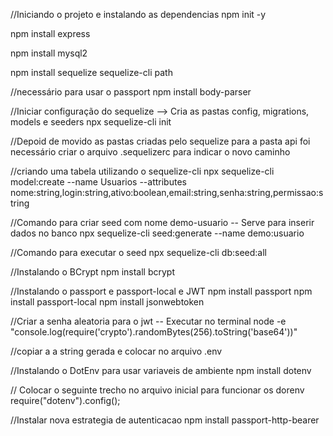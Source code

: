 
//Iniciando o projeto e instalando as dependencias
npm init -y

npm install express

npm install mysql2

npm install sequelize sequelize-cli path

//necessário para usar o passport
npm install body-parser 

//Iniciar configuração do sequelize --> Cria as pastas config, migrations, models e seeders
npx sequelize-cli init

//Depoid de movido as pastas criadas pelo sequelize para a pasta api foi necessário criar o arquivo .sequelizerc para indicar o novo caminho

//criando uma tabela utilizando o sequelize-cli
npx sequelize-cli model:create --name Usuarios --attributes nome:string,login:string,ativo:boolean,email:string,senha:string,permissao:string

//Comando para criar seed com nome demo-usuario -- Serve para inserir dados no banco
npx sequelize-cli seed:generate --name demo:usuario

//Comando para executar o seed
npx sequelize-cli db:seed:all

//Instalando o BCrypt
npm install bcrypt

//Instalando o passport e passport-local e JWT
npm install passport
npm install passport-local
npm install jsonwebtoken

//Criar a senha aleatoria para o jwt -- Executar no terminal
node -e "console.log(require('crypto').randomBytes(256).toString('base64'))"

//copiar a a string gerada e colocar no arquivo .env

//Instalando o DotEnv para usar variaveis de ambiente
npm install dotenv

// Colocar o seguinte trecho no arquivo inicial para funcionar os dorenv
require("dotenv").config();

//Instalar nova estrategia de autenticacao
npm install passport-http-bearer